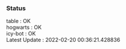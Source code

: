 ### Status


table : OK  
hogwarts : OK  
icy-bot : OK  
Latest Update : 2022-02-20 00:36:21.428836
